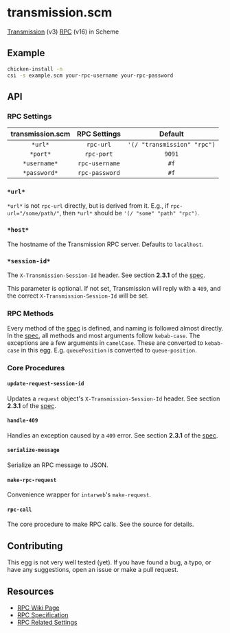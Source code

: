 # transmission.scm

[Transmission][transmission] (v3) [RPC][rpc-wiki] (v16) in Scheme

## Example

```sh
chicken-install -n
csi -s example.scm your-rpc-username your-rpc-password
```

## API

### RPC Settings

| transmission.scm | RPC Settings   | Default                     |
| :--------------: | :------------: | :-------------------------: |
| `*url*`          | `rpc-url`      | `'(/ "transmission" "rpc")` |
| `*port*`         | `rpc-port`     | `9091`                      |
| `*username*`     | `rpc-username` | `#f`                        |
| `*password*`     | `rpc-password` | `#f`                        |

### `*url*`

`*url*` is not `rpc-url` directly, but is derived from it. E.g., if
`rpc-url="/some/path/"`, then `*url*` should be `'(/ "some" "path" "rpc")`.

### `*host*`

The hostname of the Transmission RPC server. Defaults to `localhost`.

### `*session-id*`

The `X-Transmission-Session-Id` header. See section **2.3.1** of the [spec][rpc-spec].

This parameter is optional. If not set, Transmission will reply with a `409`, and the correct
`X-Transmission-Session-Id` will be set.

### RPC Methods

Every method of the [spec][rpc-spec] is defined, and naming is followed almost
directly. In the [spec][rpc-spec], all methods and most arguments follow
`kebab-case`. The exceptions are a few arguments in `camelCase`. These are
converted to `kebab-case` in this egg. E.g. `queuePosition` is converted to
`queue-position`.

### Core Procedures

#### `update-request-session-id`

Updates a `request` object's `X-Transmission-Session-Id` header. See section
**2.3.1** of the [spec][rpc-spec].

#### `handle-409`

Handles an exception caused by a `409` error. See section **2.3.1** of the
[spec][rpc-spec].

#### `serialize-message`

Serialize an RPC message to JSON.

#### `make-rpc-request`

Convenience wrapper for `intarweb`'s `make-request`.

#### `rpc-call`

The core procedure to make RPC calls. See the source for details.

## Contributing

This egg is not very well tested (yet). If you have found a bug, a typo, or
have any suggestions, open an issue or make a pull request.

## Resources

 * [RPC Wiki Page][rpc-wiki]
 * [RPC Specification][rpc-spec]
 * [RPC Related Settings][rpc-config]

[rpc-config]: https://github.com/transmission/transmission/wiki/Editing-Configuration-Files#rpc
[rpc-spec]: https://github.com/transmission/transmission/blob/master/extras/rpc-spec.txt
[rpc-wiki]: https://github.com/transmission/transmission/wiki/RPC-Protocol-Specification
[transmission]: https://github.com/transmission/transmission
